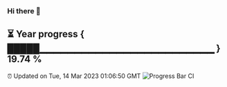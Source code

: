 ### Hi there 👋
⏳ Year progress { █████▁▁▁▁▁▁▁▁▁▁▁▁▁▁▁▁▁▁▁▁▁▁▁▁▁ } 19.74 %
---
⏰ Updated on Tue, 14 Mar 2023 01:06:50 GMT
![Progress Bar CI](https://github.com/liununu/liununu/workflows/Progress%20Bar%20CI/badge.svg)
